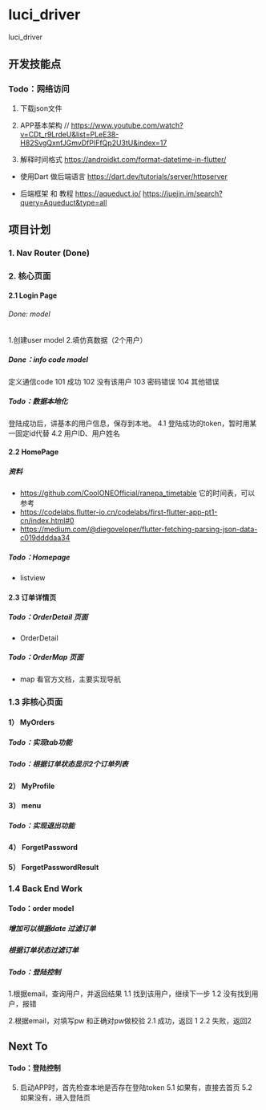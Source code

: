# luci_driver

luci_driver

## 开发技能点
### Todo：网络访问
1. 下载json文件
2. APP基本架构
// https://www.youtube.com/watch?v=CDt_r9LrdeU&list=PLeE38-H82SvgQxnfJGmvDfPIFfQp2U3tU&index=17

1. 解释时间格式
https://androidkt.com/format-datetime-in-flutter/

- 使用Dart 做后端语言
https://dart.dev/tutorials/server/httpserver


- 后端框架 和 教程
https://aqueduct.io/ 
https://juejin.im/search?query=Aqueduct&type=all
## 项目计划


### 1. Nav Router (Done)

### 2. 核心页面
#### 2.1 Login Page

###### Done: model
1.创建user model
2.填仿真数据（2个用户）

##### Done：info code model
定义通信code
101 成功
102 没有该用户
103 密码错误
104 其他错误


##### Todo：数据本地化
登陆成功后，讲基本的用户信息，保存到本地。
4.1 登陆成功的token，暂时用某一固定id代替
4.2 用户ID、用户姓名



#### 2.2 HomePage
##### 资料
- https://github.com/CoolONEOfficial/ranepa_timetable 它的时间表，可以参考
- https://codelabs.flutter-io.cn/codelabs/first-flutter-app-pt1-cn/index.html#0
- https://medium.com/@diegoveloper/flutter-fetching-parsing-json-data-c019ddddaa34
  


##### Todo：Homepage   
- listview 


#### 2.3 订单详情页

##### Todo：OrderDetail 页面
- OrderDetail

##### Todo：OrderMap 页面

- map
     看官方文档，主要实现导航
     
     
###  1.3 非核心页面

#### 1） MyOrders

##### Todo：实现tab功能

##### Todo：根据订单状态显示2个订单列表

#### 2） MyProfile

#### 3） menu

##### Todo：实现退出功能

#### 4） ForgetPassword

#### 5） ForgetPasswordResult

### 1.4 Back End Work
#### Todo：order model

##### 增加可以根据date 过滤订单
##### 根据订单状态过滤订单


##### Todo：登陆控制
1.根据email，查询用户，并返回结果
1.1 找到该用户，继续下一步
1.2 没有找到用户，报错

2.根据email，对填写pw 和正确对pw做校验
2.1 成功，返回 1
2.2 失败，返回2

## Next To
#### Todo：登陆控制
5. 启动APP时，首先检查本地是否存在登陆token
5.1 如果有，直接去首页
5.2 如果没有，进入登陆页


